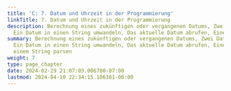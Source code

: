 ```yaml
---
title: 'C: 7. Datum und Uhrzeit in der Programmierung'
linkTitle: 7. Datum und Uhrzeit in der Programmierung
description: Berechnung eines zukünftigen oder vergangenen Datums, Zwei Daten vergleichen,
  Ein Datum in einen String umwandeln, Das aktuelle Datum abrufen, Einen Datum…
summary: Berechnung eines zukünftigen oder vergangenen Datums, Zwei Daten vergleichen,
  Ein Datum in einen String umwandeln, Das aktuelle Datum abrufen, Einen Datum aus
  einem String parsen
weight: 7
type: page_chapter
date: 2024-02-29 21:07:03.006780-07:00
lastmod: 2024-04-10 22:34:15.106381-06:00
---
```

